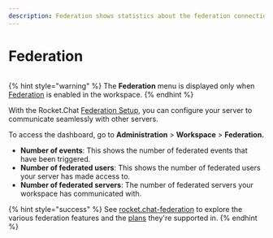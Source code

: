 ```yaml
---
description: Federation shows statistics about the federation connection on your server.
---
```


# Federation

<figure><img src="../../.gitbook/assets/Deprecated (1).png" alt=""><figcaption></figcaption></figure>

{% hint style="warning" %}
The **Federation** menu is displayed only when [Federation](workspace.md#federation-info) is enabled in the workspace.
{% endhint %}

With the Rocket.Chat [Federation Setup](broken-reference), you can configure your server to communicate seamlessly with other servers.

To access the dashboard, go to **Administration** > **Workspace** > **Federation.**

* **Number of events**: This shows the number of federated events that have been triggered.
* **Number of federated users**: This shows the number of federated users your server has made access to.
* **Number of federated servers**: The number of federated servers your workspace has communicated with.

{% hint style="success" %}
See [rocket.chat-federation](../rocket.chat-federation/ "mention") to explore the various federation features and the [plans](../../readme/our-plans.md) they're supported in.
{% endhint %}
